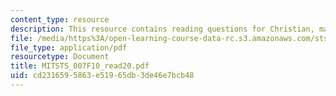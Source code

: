 ```yaml
---
content_type: resource
description: This resource contains reading questions for Christian, maps of time.
file: /media/https%3A/open-learning-course-data-rc.s3.amazonaws.com/sts-007-technology-in-history-fall-2010/cd2316595863e51965db3de46e7bcb48_MITSTS_007F10_read20.pdf
file_type: application/pdf
resourcetype: Document
title: MITSTS_007F10_read20.pdf
uid: cd231659-5863-e519-65db-3de46e7bcb48
---
```

